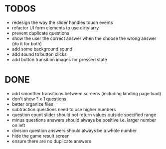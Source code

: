 # TODOS

- redesign the way the slider handles touch events
- refactor UI form elements to use dirtylarry
- prevent duplicate questions
- show the user the correct answer when the choose the wrong answer (do it for both)
- add some background sound
- add sound to button clicks
- add button transition images for pressed state

# DONE
- add smoother transitions between screens (including landing page load)
- don't show  ? x 1 questions
- better organize files
- subtraction questions need to use higher numbers
- question count slider should not return values outside specified range
- minus questions answers should always be positive i.e. larger number on left
- division question answers should always be a whole number
- hide the game result screen
- ensure there are no duplicate answers
